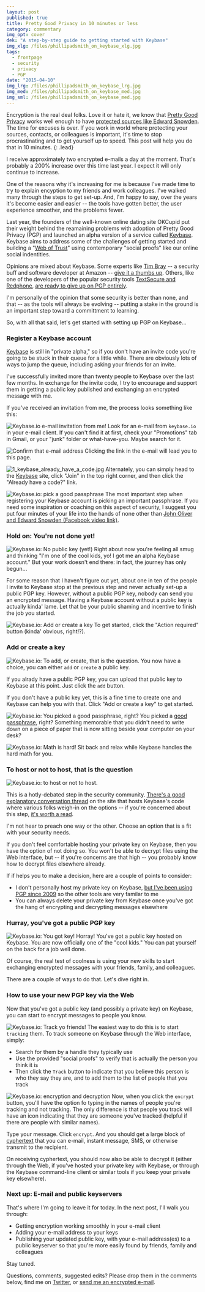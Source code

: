 ```yaml
---
layout: post
published: true
title: Pretty Good Privacy in 10 minutes or less
category: commentary
img_opt: cover
dek: "A step-by-step guide to getting started with Keybase"
img_xlg: /files/phillipadsmith_on_keybase_xlg.jpg
tags: 
  - frontpage
  - security
  - privacy
  - PGP
date: "2015-04-10"
img_lrg: /files/phillipadsmith_on_keybase_lrg.jpg
img_med: /files/phillipadsmith_on_keybase_med.jpg
img_sml: /files/phillipadsmith_on_keybase_med.jpg
---
```


Encryption is the real deal folks. Love it or hate it, we know that [Pretty Good Privacy](https://en.wikipedia.org/wiki/Pretty_Good_Privacy) works well enough to have [protected sources like Edward Snowden](http://www.businessinsider.com/edward-snowden-email-encryption-works-against-the-nsa-2013-6?op=1). The time for excuses is over. If you work in world where protecting your sources, contacts, or colleagues is important, it's time to stop procrastinating and to get yourself up to speed. This post will help you do that in 10 minutes.
{: .lead}

I receive approximately two encrypted e-mails a day at the moment. That's probably a 200% increase over this time last year. I expect it will only continue to increase.

One of the reasons why it's increasing for me is because I've made time to try to explain encyption to my friends and work colleagues. I've walked many through the steps to get set-up. And, I'm happy to say, over the years it's become easier and easier -- the tools have gotten better, the user experience smoother, and the problems fewer.

Last year, the founders of the well-known online dating site OKCupid put their weight behind the reamaining problems with adoption of Pretty Good Privacy (PGP) and launched an alpha version of a service called [Keybase](https://keybase.io/). Keybase aims to address some of the challenges of getting started and building a "[Web of Trust](https://en.wikipedia.org/wiki/Web_of_trust)" using contemporary "social proofs" like our online social indentities.

Opinions are mixed about Keybase. Some experts like [Tim Bray](https://www.tbray.org/) -- a security buff and software developer at Amazon -- [give it a thumbs up](https://www.tbray.org/ongoing/When/201x/2014/03/19/Keybase). Others, like one of the developers of the popular security tools [TextSecure and Redphone](https://whispersystems.org/), [are ready to give up on PGP entirely](http://www.thoughtcrime.org/blog/gpg-and-me/).

I'm personally of the opinion that some security is better than none, and that -- as the tools will always be evolving -- putting a stake in the ground is an important step toward a committment to learning.

So, with all that said, let's get started with setting up PGP on Keybase...

### Register a Keybase account

[Keybase](https://keybase.io/) is still in "private alpha," so if you don't have an invite code you're going to be stuck in their queue for a little while. There are obviously lots of ways to jump the queue, including asking your friends for an invite. 

I've successfully invited more than twenty people to Keybase over the last few months. In exchange for the invite code, I try to encourage and support them in getting a public key published and exchanging an encrypted message with me. 

If you've received an invitation from me, the process looks something like this:

![Keybase.io e-mail invitation from me!]({{site.baseurl}}/files/0_keybase_email_invite.jpg)
Look for an e-mail from `keybase.io` in your e-mail client. If you can't find it at first, check your "Promotions" tab in Gmail, or your "junk" folder or what-have-you. Maybe search for it.

![Confirm that e-mail address]({{site.baseurl}}/files/0_keybase_email_confirm.jpg)
Clicking the link in the e-mail will lead you to this page.

![1_keybase_already_have_a_code.jpg]({{site.baseurl}}/files/1_keybase_already_have_a_code.jpg)
Alternately, you can simply head to the [Keybase](https://keybase.io) site, click "Join" in the top right corner, and then click the "Already have a code?" link.

![Keybase.io: pick a good passphrase]({{site.baseurl}}/files/2_keybase_passphrase.jpg)
The most important step when registering your Keybase account is picking an important passphrase. If you need some inspiration or coaching on this aspect of security, I suggest you put four minutes of your life into the hands of none other than [John Oliver and Edward Snowden (Facebook video link)](https://www.facebook.com/video.php?v=687975607998118&pnref=story).

### Hold on: You're not done yet!

![Keybase.io: No public key (yet!)]({{site.baseurl}}/files/3_keybase_no_public_key.jpg)
Right about now you're feeling all smug and thinking "I'm one of the cool kids, yo! I got me an alpha Keybase account." But your work doesn't end there: in fact, the journey has only begun...

For some reason that I haven't figure out yet, about one in ten of the people I invite to Keybase stop at the previous step and never actually set-up a public PGP key. However, without a public PGP key, nobody can send you an encrypted message. Having a Keybase account without a public key is actually kinda' lame. Let that be your public shaming and incentive to finish the job you started.

![Keybase.io: Add or create a key]({{site.baseurl}}/files/4_keybase_add_a_key.jpg)
To get started, click the "Action required" button (kinda' obvious, right!?).

### Add or create a key

![Keybase.io: To add, or create, that is the question.]({{site.baseurl}}/files/5_keybase_add_or_create_key.jpg)
You now have a choice, you can either `add` or `create` a public key. 

If you alrady have a public PGP key, you can upload that public key to Keybase at this point. Just click the `add` button.

If you don't have a public key yet, this is a fine time to create one and Keybase can help you with that. Click "Add or create a key" to get started.

![Keybase.io: You picked a good passphrase, right?]({{site.baseurl}}/files/6_keybase_passphrase_again.jpg)
You picked a [good passphrase](https://www.facebook.com/video.php?v=687975607998118&pnref=story), right? Something memorable that you didn't need to write down on a piece of paper that is now sitting beside your computer on your desk?

![Keybase.io: Math is hard!]({{site.baseurl}}/files/7_keybase_math_is_hard.jpg)
Sit back and relax while Keybase handles the hard math for you.


### To host or not to host, that is the question

![Keybase.io: to host or not to host.]({{site.baseurl}}/files/8_keybase_host_private_key2.jpg)

This is a hotly-debated step in the security community. [There's a good explanatory conversation thread](https://github.com/keybase/keybase-issues/issues/160) on the site that hosts Keybase's code where various folks weigh-in on the options -- if you're concerned about this step, [it's worth a read](https://github.com/keybase/keybase-issues/issues/160).

I'm not hear to preach one way or the other. Choose an option that is a fit with your security needs.

If you don't feel comfortable hosting your private key on Keybase, then you have the option of not doing so. You won't be able to decrypt files using the Web interface, but -- if you're concerns are that high -- you probably know how to decrypt files elsewhere already.

If if helps you to make a decision, here are a couple of points to consider:
- I don't personally host my private key on Keybase, [but I've been using PGP since 2009](http://pgp.mit.edu/pks/lookup?op=vindex&search=0x518BF15DD63C5D49) so the other tools are very familar to me
- You can always delete your private key from Keybase once you've got the hang of encrypting and decrypting messages elsewhere

### Hurray, you've got a public PGP key

![Keybase.io: You got key!]({{site.baseurl}}/files/10_keybase_published_a_key_yeah.jpg)
Horray! You've got a public key hosted on Keybase. You are now officially one of the "cool kids." You can pat yourself on the back for a job well done.

Of course, the real test of coolness is using your new skills to start exchanging encrypted messages with your friends, family, and colleagues.

There are a couple of ways to do that. Let's dive right in.

### How to use your new PGP key via the Web

Now that you've got a public key (and possibly a private key) on Keybase, you can start to encrypt messages to people you know.

![Keybase.io: Track yo friends!]({{site.baseurl}}/files/12_keybase_track_yo_friends2.jpg)
The easiest way to do this is to start `tracking` them. To track someone on Keybase through the Web interface, simply:
- Search for them by a handle they typically use
- Use the provided "social proofs" to verify that is actually the person you think it is
- Then click the `Track` button to indicate that you believe this person is who they say they are, and to add them to the list of people that you track

![Keybase.io: encryption and decryption]({{site.baseurl}}/files/11_keybase_encrypt_decrypt.jpg)
Now, when you click the `encrypt` button, you'll have the option fo typing in the names of people you're tracking and not tracking. The only difference is that people you track will have an icon indicating that they are someone you've tracked (helpful if there are people with similar names).

Type your message. Click `encrypt`. And you should get a large block of [cyphertext](https://en.wikipedia.org/wiki/Ciphertext) that you can e-mail, instant message, SMS, or otherwise transmit to the recipient.

On receiving cyphertext, you should now also be able to decrypt it (either through the Web, if you've hosted your private key with Keybase, or through the Keybase command-line client or similar tools if you keep your private key elsewhere).

### Next up: E-mail and public keyservers

That's where I'm going to leave it for today. In the next post, I'll walk you through:

- Getting encryption working smoothly in your e-mail client
- Adding your e-mail address to your keys
- Publishing your updated public key, with your e-mail address(es) to a public keyserver so that you're more easily found by friends, family and colleagues

Stay tuned. 

Questions, comments, suggested edits? Please drop them in the comments below, find me on [Twitter](http://twitter.com/phillipadsmith), or [send me an encrypted e-mail](https://keybase.io/phillipadsmith).



